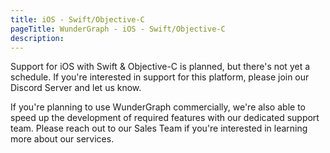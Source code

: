 ```yaml
---
title: iOS - Swift/Objective-C
pageTitle: WunderGraph - iOS - Swift/Objective-C
description:
---
```


Support for iOS with Swift & Objective-C is planned,
but there's not yet a schedule.
If you're interested in support for this platform,
please join our Discord Server and let us know.

If you're planning to use WunderGraph commercially,
we're also able to speed up the development of required features with our dedicated support team.
Please reach out to our Sales Team if you're interested in learning more about our services.
